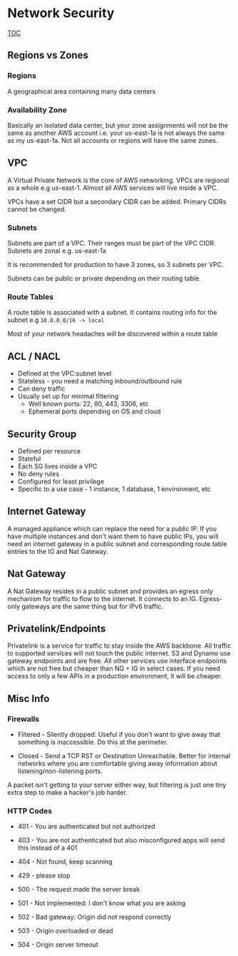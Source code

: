 # Network Security
[TOC](https://github.com/ScaleSec/AWS101/blob/main/README.md#TOC)

## Regions vs Zones

### Regions
A geographical area containing many data centers

### Availability Zone 
Basically an isolated data center, but your zone assignments will not be the same as another AWS account i.e. your us-east-1a is not always the same as my us-east-1a. Not all accounts or regions will have the same zones.

## VPC
A Virtual Private Network is the core of AWS networking. VPCs are regional as a whole e.g us-east-1. Almost all AWS services will live inside a VPC.

VPCs have a set CIDR but a secondary CIDR can be added. Primary CIDRs cannot be changed.

### Subnets
Subnets are part of a VPC. Their ranges must be part of the VPC CIDR. Subnets are zonal e.g. us-east-1a

It is recommended for production to have 3 zones, so 3 subnets per VPC. 

Subnets can be public or private depending on their routing table.

### Route Tables
A route table is associated with a subnet. It contains routing info for the subnet e.g `10.0.0.0/16 -> local`

Most of your network headaches will be discovered within a route table

## ACL / NACL
* Defined at the VPC:subnet level
* Stateless - you need a matching inbound/outbound rule
* Can deny traffic
* Usually set up for minimal filtering
  * Well known ports: 22, 80, 443, 3306, etc
  * Ephemeral ports depending on OS and cloud

## Security Group
* Defined per resource
* Stateful
* Each SG lives inside a VPC
* No deny rules
* Configured for least privilege
* Specific to a use case - 1 instance, 1 database, 1 environment, etc

## Internet Gateway
A managed appliance which can replace the need for a public IP. If you have multiple instances and don't want them to have public IPs, you will need an internet gateway in a public subnet and corresponding route table entries to the IG and Nat Gateway.

## Nat Gateway
A Nat Gateway resides in a public subnet and provides an egress only mechanism for traffic to flow to the internet. It connects to an IG. Egress-only gateways are the same thing but for IPv6 traffic.

## Privatelink/Endpoints
Privatelink is a service for traffic to stay inside the AWS backbone. All traffic to supported services will not touch the public internet. S3 and Dynamo use gateway endpoints and are free. All other services use interface endpoints which are not free but cheaper than NG + IG in select cases. If you need access to only a few APIs in a production environment, it will be cheaper. 

## Misc Info

### Firewalls
* Filtered - Silently dropped. Useful if you don't want to give away that something is inaccessible. Do this at the perimeter. 

* Closed - Send a TCP RST or Destination Unreachable. Better for internal networks where you are comfortable giving away information about listening/non-listening ports.

A packet isn't getting to your server either way, but filtering is just one tiny extra step to make a hacker's job harder.

### HTTP Codes
* 401 - You are authenticated but not authorized
* 403 - You are not authenticated but also misconfigured apps will send this instead of a 401
* 404 - Not found, keep scanning
* 429 - please stop

* 500 - The request made the server break
* 501 - Not implemented: I don't know what you are asking 
* 502 - Bad gateway: Origin did not respond correctly
* 503 - Origin overloaded or dead
* 504 - Origin server timeout
